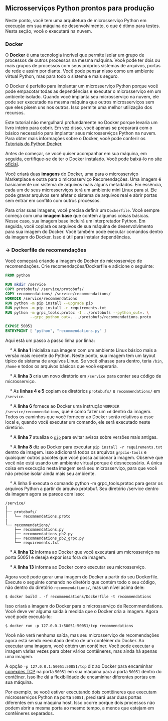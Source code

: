 ## Microsserviços Python prontos para produção

Neste ponto, você tem uma arquitetura de microsserviço Python em execução em sua máquina de desenvolvimento, o que é ótimo para testes. Nesta seção, você o executará na nuvem.

### Docker

O **Docker** é uma tecnologia incrível que permite isolar um grupo de processos de outros processos na mesma máquina. Você pode ter dois ou mais grupos de processos com seus próprios sistemas de arquivos, portas de rede e assim por diante. Você pode pensar nisso como um ambiente virtual Python, mas para todo o sistema e mais seguro.

O Docker é perfeito para implantar um microsserviço Python porque você pode empacotar todas as dependências e executar o microsserviço em um ambiente isolado. Quando você implanta seu microsserviço na nuvem, ele pode ser executado na mesma máquina que outros microsserviços sem que eles pisem uns nos outros. Isso permite uma melhor utilização dos recursos.

Este tutorial não mergulhará profundamente no Docker porque levaria um livro inteiro para cobrir. Em vez disso, você apenas se preparará com o básico necessário para implantar seus microsserviços Python na nuvem. Para obter mais informações sobre o Docker, você pode conferir os [Tutoriais do Python Docker](https://realpython.com/tutorials/docker/).

Antes de começar, se você quiser acompanhar em sua máquina, em seguida, certifique-se de ter o Docker instalado. Você pode baixá-lo no [site oficial](https://docs.docker.com/get-docker/).

Você criará duas **imagens** do Docker, uma para o microsserviço Marketplace e outra para o microsserviço Recomendações. Uma imagem é basicamente um sistema de arquivos mais alguns metadados. Em essência, cada um de seus microsserviços terá um ambiente mini Linux para si. Ele pode gravar arquivos sem afetar o sistema de arquivos real e abrir portas sem entrar em conflito com outros processos.

Para criar suas imagens, você precisa definir um `Dockerfile`. Você sempre começa com uma **imagem base** que contém algumas coisas básicas. Nesse caso, sua imagem base incluirá um interpretador Python. Em seguida, você copiará os arquivos de sua máquina de desenvolvimento para sua imagem do Docker. Você também pode executar comandos dentro da imagem do Docker. Isso é útil para instalar dependências.

### -> Dockerfile de recomendações

Você começará criando a imagem do Docker do microsserviço de recomendações. Crie recomendações/Dockerfile e adicione o seguinte:

```dockerfile
FROM python

RUN mkdir /service
COPY protobufs/ /service/protobufs/
COPY recommendations/ /service/recommendations/
WORKDIR /service/recommendations
RUN python -m pip install --upgrade pip
RUN python -m pip install -r requirements.txt
RUN python -m grpc_tools.protoc -I ../protobufs --python_out=. \
           --grpc_python_out=. ../protobufs/recommendations.proto

EXPOSE 50051
ENTRYPOINT [ "python", "recommendations.py" ]
```

Aqui está um passo a passo linha por linha:

&nbsp; &nbsp; ° A **linha 1** inicializa sua imagem com um ambiente Linux básico mais a versão mais recente do Python. Neste ponto, sua imagem tem um layout típico de sistema de arquivos Linux. Se você olhasse para dentro, teria `/bin`, `/home` e todos os arquivos básicos que você esperaria.

&nbsp; &nbsp; ° A **linha 3** cria um novo diretório em `/service` para conter seu código de microsserviço.

&nbsp; &nbsp; ° As **linhas 4 e 5** copiam os diretórios `protobufs/` e `recommendations/` em `/service`.

&nbsp; &nbsp; ° A **linha 6** fornece ao Docker uma instrução `WORKDIR /service/recommendations`, que é como fazer um `cd` dentro da imagem. Todos os caminhos que você fornecer ao Docker serão relativos a esse local e, quando você executar um comando, ele será executado neste diretório.

&nbsp; &nbsp; ° A **linha 7** atualiza o [`pip`](https://realpython.com/what-is-pip/) para evitar avisos sobre versões mais antigas.

&nbsp; &nbsp; ° A **linha 8** diz ao Docker para executar `pip install -r requirements.txt` dentro da imagem. Isso adicionará todos os arquivos `grpcio-tools` e quaisquer outros pacotes que você possa adicionar à imagem. Observe que você não está usando um ambiente virtual porque é desnecessário. A única coisa em execução nesta imagem será seu microsserviço, para que você não precise isolar ainda mais seu ambiente.

&nbsp; &nbsp; ° A linha 9 executa o comando python -m grpc_tools.protoc para gerar os arquivos Python a partir do arquivo protobuf. Seu diretório /service dentro da imagem agora se parece com isso:

```
/service/
|
├── protobufs/
│   └── recommendations.proto
|
└── recommendations/
    ├── recommendations.py
    ├── recommendations_pb2.py
    ├── recommendations_pb2_grpc.py
    └── requirements.txt
```

&nbsp; &nbsp; ° A **linha 12** informa ao Docker que você executará um microsserviço na porta 50051 e deseja expor isso fora da imagem.

&nbsp; &nbsp; ° A **linha 13** informa ao Docker como executar seu microsserviço.

Agora você pode gerar uma imagem do Docker a partir do seu Dockerfile. Execute o seguinte comando no diretório que contém todo o seu código, não dentro do diretório `recommendations/`, mas um nível acima dele:

```shell
$ docker build . -f recommendations/Dockerfile -t recommendations
```

Isso criará a imagem do Docker para o microsserviço de Recommendations. Você deve ver alguma saída à medida que o Docker cria a imagem. Agora você pode executá-lo:

```shell
$ docker run -p 127.0.0.1:50051:50051/tcp recommendations
```

Você não verá nenhuma saída, mas seu microsserviço de recomendações agora está sendo executado dentro de um contêiner do Docker. Ao executar uma imagem, você obtém um contêiner. Você pode executar a imagem várias vezes para obter vários contêineres, mas ainda há apenas uma imagem.

A opção `-p 127.0.0.1:50051:50051/tcp` diz ao Docker para encaminhar [conexões TCP](https://en.wikipedia.org/wiki/Transmission_Control_Protocol) na porta `50051` em sua máquina para a porta `50051` dentro do contêiner. Isso lhe dá a flexibilidade de encaminhar diferentes portas em sua máquina.

Por exemplo, se você estiver executando dois contêineres que executam microsserviços Python na porta `50051`, precisará usar duas portas diferentes em sua máquina host. Isso ocorre porque dois processos não podem abrir a mesma porta ao mesmo tempo, a menos que estejam em contêineres separados.
